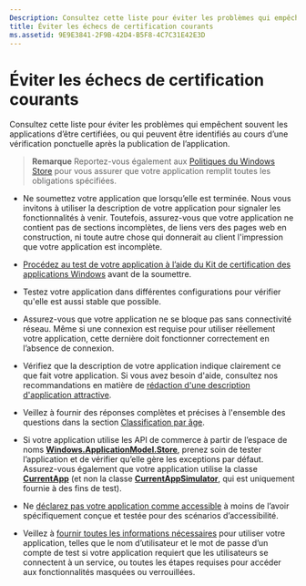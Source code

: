 ```yaml
---
Description: Consultez cette liste pour éviter les problèmes qui empêchent souvent les applications d’être certifiées, ou qui peuvent être identifiés au cours d’une vérification ponctuelle après la publication de l’application.
title: Éviter les échecs de certification courants
ms.assetid: 9E9E3841-2F9B-42D4-B5F8-4C7C31E42E3D
---
```


# Éviter les échecs de certification courants


Consultez cette liste pour éviter les problèmes qui empêchent souvent les applications d’être certifiées, ou qui peuvent être identifiés au cours d’une vérification ponctuelle après la publication de l’application.

> **Remarque** Reportez-vous également aux [Politiques du Windows Store](https://msdn.microsoft.com/library/windows/apps/dn764944) pour vous assurer que votre application remplit toutes les obligations spécifiées.

 

-   Ne soumettez votre application que lorsqu’elle est terminée. Nous vous invitons à utiliser la description de votre application pour signaler les fonctionnalités à venir. Toutefois, assurez-vous que votre application ne contient pas de sections incomplètes, de liens vers des pages web en construction, ni toute autre chose qui donnerait au client l'impression que votre application est incomplète.

-   [Procédez au test de votre application à l’aide du Kit de certification des applications Windows](https://msdn.microsoft.com/library/windows/apps/mt186449) avant de la soumettre.

-   Testez votre application dans différentes configurations pour vérifier qu'elle est aussi stable que possible.

-   Assurez-vous que votre application ne se bloque pas sans connectivité réseau. Même si une connexion est requise pour utiliser réellement votre application, cette dernière doit fonctionner correctement en l’absence de connexion.
-   Vérifiez que la description de votre application indique clairement ce que fait votre application. Si vous avez besoin d'aide, consultez nos recommandations en matière de [rédaction d'une description d'application attractive](write-a-great-app-description.md).

-   Veillez à fournir des réponses complètes et précises à l'ensemble des questions dans la section [Classification par âge](age-ratings.md).

-   Si votre application utilise les API de commerce à partir de l’espace de noms [**Windows.ApplicationModel.Store**](https://msdn.microsoft.com/library/windows/apps/br225197), prenez soin de tester l’application et de vérifier qu’elle gère les exceptions par défaut. Assurez-vous également que votre application utilise la classe [**CurrentApp**](https://msdn.microsoft.com/library/windows/apps/hh779765) (et non la classe [**CurrentAppSimulator**](https://msdn.microsoft.com/library/windows/apps/hh779766), qui est uniquement fournie à des fins de test).

-   Ne [déclarez pas votre application comme accessible](app-declarations.md#this-app-has-been-tested-to-meet-accessibility-guidelines) à moins de l’avoir spécifiquement conçue et testée pour des scénarios d’accessibilité.

-   Veillez à [fournir toutes les informations nécessaires](notes-for-certification.md) pour utiliser votre application, telles que le nom d’utilisateur et le mot de passe d’un compte de test si votre application requiert que les utilisateurs se connectent à un service, ou toutes les étapes requises pour accéder aux fonctionnalités masquées ou verrouillées.

 

 






<!--HONumber=Mar16_HO1-->



